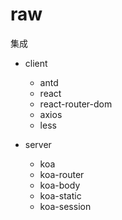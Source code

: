 # raw


集成

- client
  - antd
  - react
  - react-router-dom
  - axios
  - less

- server
  - koa
  - koa-router
  - koa-body
  - koa-static
  - koa-session